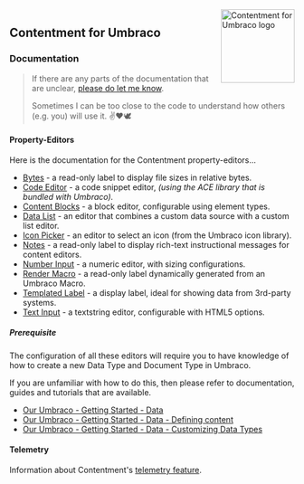 <img src="assets/img/logo.png" alt="Contentment for Umbraco logo" title="A state of Umbraco happiness." height="130" align="right">

## Contentment for Umbraco

### Documentation

> If there are any parts of the documentation that are unclear, [please do let me know](https://github.com/leekelleher/umbraco-contentment/issues/new/choose).
> 
> Sometimes I can be too close to the code to understand how others (e.g. you) will use it. :v::heart::dove:

#### Property-Editors

Here is the documentation for the Contentment property-editors...

- [Bytes](../docs/editors/bytes.md) - a read-only label to display file sizes in relative bytes.
- [Code Editor](../docs/editors/code-editor.md) - a code snippet editor, _(using the ACE library that is bundled with Umbraco)._
- [Content Blocks](../docs/editors/content-blocks.md) - a block editor, configurable using element types.
- [Data List](../docs/editors/data-list.md) - an editor that combines a custom data source with a custom list editor.
- [Icon Picker](../docs/editors/icon-picker.md) - an editor to select an icon (from the Umbraco icon library).
- [Notes](../docs/editors/notes.md) - a read-only label to display rich-text instructional messages for content editors.
- [Number Input](../docs/editors/number-input.md) - a numeric editor, with sizing configurations.
- [Render Macro](../docs/editors/render-macro.md) - a read-only label dynamically generated from an Umbraco Macro.
- [Templated Label](../docs/editors/templated-label.md) - a display label, ideal for showing data from 3rd-party systems.
- [Text Input](../docs/editors/text-input.md) - a textstring editor, configurable with HTML5 options.


##### Prerequisite

The configuration of all these editors will require you to have knowledge of how to create a new Data Type and Document Type in Umbraco.

If you are unfamiliar with how to do this, then please refer to documentation, guides and tutorials that are available.

- [Our Umbraco - Getting Started - Data](https://our.umbraco.com/Documentation/Getting-Started/Data/)
- [Our Umbraco - Getting Started - Data - Defining content](https://our.umbraco.com/Documentation/Getting-Started/Data/Defining-content/)
- [Our Umbraco - Getting Started - Data - Customizing Data Types](https://our.umbraco.com/Documentation/Getting-Started/Data/Data-Types/)

#### Telemetry

Information about Contentment's [telemetry feature](../docs/telemetry.md).

